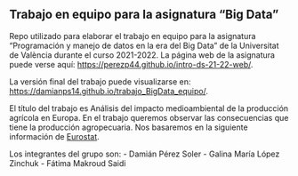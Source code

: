 ## Trabajo en equipo para la asignatura “Big Data”

Repo utilizado para elaborar el trabajo en equipo para la asignatura
“Programación y manejo de datos en la era del Big Data” de la
Universitat de València durante el curso 2021-2022. La página web de la
asignatura puede verse aquí:
<https://perezp44.github.io/intro-ds-21-22-web/>.

La versión final del trabajo puede visualizarse en:
<https://damianps14.github.io/trabajo_BigData_equipo/>.

El título del trabajo es Análisis del impacto medioambiental de la
producción agrícola en Europa. En el trabajo queremos observar las
consecuencias que tiene la producción agropecuaria. Nos basaremos en la
siguiente información de
[Eurostat](https://appsso.eurostat.ec.europa.eu/nui/show.do?dataset=env_air_gge&lang=en).

Los integrantes del grupo son: - Damián Pérez Soler - Galina María López
Zinchuk - Fátima Makroud Saidi
